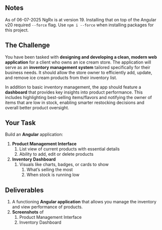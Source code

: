 ## Notes

As of 06-07-2025 NgRx is at version 19. Installing that on top of the Angular v20 required `--force` flag. Use `npm i --force` when installing packages for this project.

## The Challenge

You have been tasked with **designing and developing a clean, modern web application** for a
client who owns an ice cream store. The application will serve as an **inventory management
system** tailored specifically for their business needs. It should allow the store owner to
efficiently add, update, and remove ice cream products from their inventory list.


In addition to basic inventory management, the app should feature a **dashboard** that provides
key insights into product performance. This includes highlighting best-selling items/flavors and
notifying the owner of items that are low in stock, enabling smarter restocking decisions and
overall better product oversight.

## Your Task

Build an **Angular** application:

1. **Product Management Interface**
    1. List view of current products with essential details
    2. Ability to add, edit or delete products
2. **Inventory Dashboard**
    1. Visuals like charts, badges, or cards to show
        1. What’s selling the most
        2. When stock is running low

## Deliverables

1. A functioning **Angular application** that allows you manage the inventory and view performance of products.
2. **Screenshots** of
    1. Product Management Interface
    2. Inventory Dashboard
